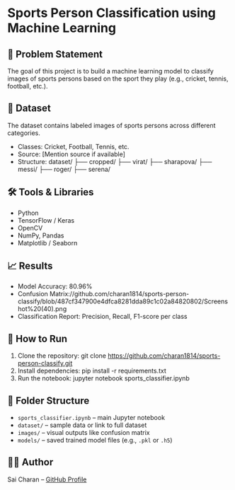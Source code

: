 # Sports Person Classification using Machine Learning

## 🧩 Problem Statement
The goal of this project is to build a machine learning model to classify images of sports persons based on the sport they play (e.g., cricket, tennis, football, etc.).

## 📁 Dataset
The dataset contains labeled images of sports persons across different categories.

- Classes: Cricket, Football, Tennis, etc.
- Source: [Mention source if available]
- Structure:
dataset/
├── cropped/
├── virat/
├── sharapova/
├── messi/
├── roger/
├── serena/

## 🛠️ Tools & Libraries
- Python
- TensorFlow / Keras
- OpenCV
- NumPy, Pandas
- Matplotlib / Seaborn

## 📈 Results
- Model Accuracy: 80.96%
- Confusion Matrix://github.com/charan1814/sports-person-classify/blob/487cf347900e4dfca8281dda89c1c02a84820802/Screenshot%20(40).png
- Classification Report: Precision, Recall, F1-score per class

## 🚀 How to Run

1. Clone the repository:
 git clone https://github.com/charan1814/sports-person-classify.git
2. Install dependencies:
pip install -r requirements.txt
3. Run the notebook:
jupyter notebook sports_classifier.ipynb
## 📂 Folder Structure

- `sports_classifier.ipynb` – main Jupyter notebook
- `dataset/` – sample data or link to full dataset
- `images/` – visual outputs like confusion matrix
- `models/` – saved trained model files (e.g., `.pkl` or `.h5`)

## 🙋‍♂️ Author
Sai Charan – [GitHub Profile](https://github.com/charan1814)

